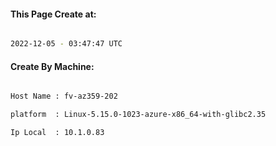 
   
#### This Page Create at:

```bash

2022-12-05 - 03:47:47 UTC

```

#### Create By Machine:

```bash

Host Name : fv-az359-202

platform  : Linux-5.15.0-1023-azure-x86_64-with-glibc2.35

Ip Local  : 10.1.0.83

```

